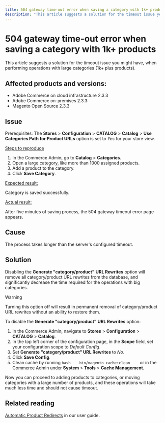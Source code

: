 ```yaml
---
title: 504 gateway time-out error when saving a category with 1k+ products
description: "This article suggests a solution for the timeout issue you might have, when performing operations with large categories (1k+ plus products)."
---
```


# 504 gateway time-out error when saving a category with 1k+ products

This article suggests a solution for the timeout issue you might have, when performing operations with large categories (1k+ plus products).

## Affected products and versions:

* Adobe Commerce on cloud infrastructure 2.3.3
* Adobe Commerce on-premises 2.3.3
* Magento Open Source 2.3.3

## Issue

Prerequisites: The **Stores** > **Configuration** > **CATALOG** > **Catalog** > **Use Categories Path for Product URLs** option is set to *Yes* for your store view.

 <u>Steps to reproduce</u>

1. In the Commerce Admin, go to **Catalog** > **Categories**.
1. Open a large category, like more than 1000 assigned products.
1. Add a product to the category.
1. Click **Save Category**.

 <u>Expected result:</u>

Category is saved successfully.

 <u>Actual result:</u>

After five minutes of saving process, the 504 gateway timeout error page appears.

## Cause

The process takes longer than the server's configured timeout.

## Solution

Disabling the **Generate "category/product" URL Rewrites** option will remove all category/product URL rewrites from the database, and significantly decrease the time required for the operations with big categories.

>[!WARNING]
>
>Turning this option off will result in permanent removal of category/product URL rewrites without an ability to restore them.

To disable the **Generate "category/product" URL Rewrites** option:

1. In the Commerce Admin, navigate to **Stores** > **Configuration** > **CATALOG** > **Catalog**.
1. In the top left corner of the configuration page, in the **Scope** field, set your configuration scope to *Default Config*.
1. Set **Generate "category/product" URL Rewrites** to *No*.
1. Click **Save Config**.
1. Clean cache by running    ```bash    bin/magento cache:clean    ```    or in the Commerce Admin under **System** > **Tools** > **Cache Management**.

Now you can proceed to adding products to categories, or moving categories with a large number of products, and these operations will take much less time and should not cause timeout.

## Related reading

[Automatic Product Redirects](https://docs.magento.com/user-guide/v2.3/marketing/url-redirect-product-automatic.html) in our user guide. 

